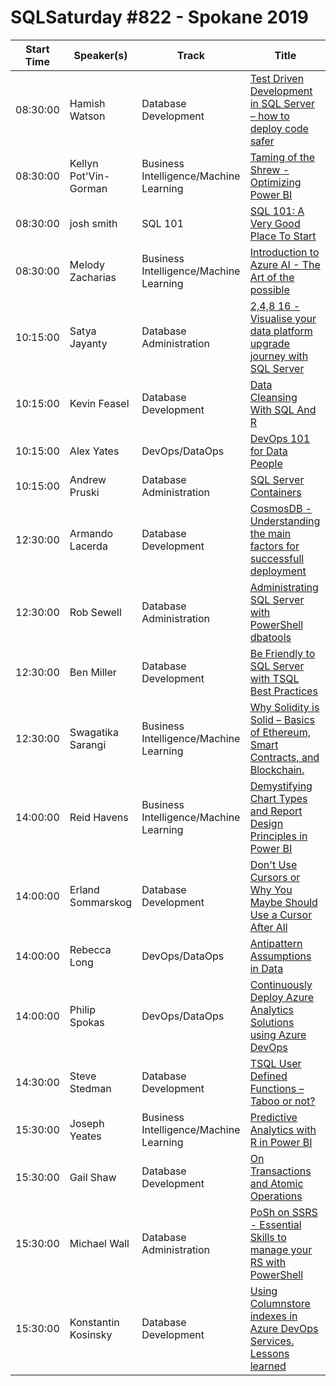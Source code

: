 # SQLSaturday #822 - Spokane 2019
Start Time|Speaker(s)|Track|Title
---|---|---|---
08:30:00|Hamish Watson|Database Development|[Test Driven Development in SQL Server – how to deploy code safer](86740.md)
08:30:00|Kellyn Pot'Vin-Gorman|Business Intelligence/Machine Learning|[Taming of the Shrew - Optimizing Power BI](87192.md)
08:30:00|josh smith|SQL 101|[SQL 101: A Very Good Place To Start](87795.md)
08:30:00|Melody Zacharias|Business Intelligence/Machine Learning|[Introduction to Azure AI - The Art of the possible](87918.md)
10:15:00|Satya Jayanty|Database Administration|[2,4,8  16 - Visualise your data platform upgrade journey with SQL Server](86396.md)
10:15:00|Kevin Feasel|Database Development|[Data Cleansing With SQL And R](86535.md)
10:15:00|Alex Yates|DevOps/DataOps|[DevOps 101 for Data People](87093.md)
10:15:00|Andrew Pruski|Database Administration|[SQL Server  Containers](88514.md)
12:30:00|Armando Lacerda|Database Development|[CosmosDB - Understanding the main factors for successfull deployment](86970.md)
12:30:00|Rob Sewell|Database Administration|[Administrating SQL Server with PowerShell dbatools](88061.md)
12:30:00|Ben Miller|Database Development|[Be Friendly to SQL Server with TSQL Best Practices](88476.md)
12:30:00|Swagatika Sarangi|Business Intelligence/Machine Learning|[Why Solidity is Solid – Basics of Ethereum, Smart Contracts, and Blockchain.](89121.md)
14:00:00|Reid Havens|Business Intelligence/Machine Learning|[Demystifying Chart Types and Report Design Principles in Power BI](86688.md)
14:00:00|Erland Sommarskog|Database Development|[Don't Use Cursors or Why You Maybe Should Use a Cursor After All](87210.md)
14:00:00|Rebecca Long|DevOps/DataOps|[Antipattern Assumptions in Data](89692.md)
14:00:00|Philip Spokas|DevOps/DataOps|[Continuously Deploy Azure Analytics Solutions using Azure DevOps](90611.md)
14:30:00|Steve Stedman|Database Development|[TSQL User Defined Functions – Taboo or not?](87110.md)
15:30:00|Joseph Yeates|Business Intelligence/Machine Learning|[Predictive Analytics with R in Power BI](86889.md)
15:30:00|Gail Shaw|Database Development|[On Transactions and Atomic Operations](88750.md)
15:30:00|Michael Wall|Database Administration|[PoSh on SSRS - Essential Skills to manage your RS with PowerShell](89331.md)
15:30:00|Konstantin Kosinsky|Database Development|[Using Columnstore indexes in Azure DevOps Services. Lessons learned](89701.md)
